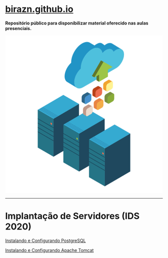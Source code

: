 # [birazn.github.io](https://birazn.github.io/)

**Repositório público para disponibilizar material oferecido nas aulas presenciais.**

<p><img src="img/servers.png" /></p>

------

# Implantação de Servidores (IDS 2020)

[Instalando e Configurando PostgreSQL](https://github.com/birazn/IDS2020/blob/master/PostgreSQL.md)

[Instalando e Configurando Apache Tomcat](https://github.com/birazn/IDS2020/blob/master/ApacheTomCat.md)

